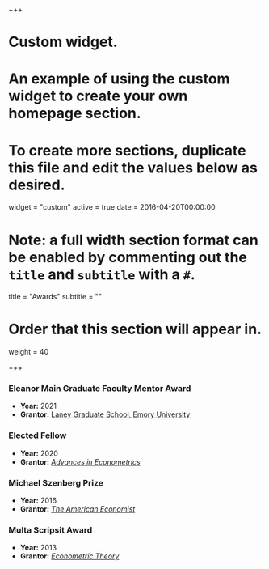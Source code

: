+++
# Custom widget.
# An example of using the custom widget to create your own homepage section.
# To create more sections, duplicate this file and edit the values below as desired.
widget = "custom"
active = true
date = 2016-04-20T00:00:00

# Note: a full width section format can be enabled by commenting out the `title` and `subtitle` with a `#`.
title = "Awards"
subtitle = ""

# Order that this section will appear in.
weight = 40

+++

### __Eleanor Main Graduate Faculty Mentor Award__

- __Year:__ 2021
- __Grantor:__ [Laney Graduate School, Emory University](https://news.emory.edu/stories/2021/05/LGS_eleanor_main_chavez/campus.html)

### __Elected Fellow__

- __Year:__ 2020
- __Grantor:__ [_Advances in Econometrics_](https://faculty.smu.edu/millimet/AiE.html)

### __Michael Szenberg Prize__

- __Year:__ 2016
- __Grantor:__ [_The American Economist_](https://doi.org/10.1177/0569434516663846)

### __Multa Scripsit Award__

- __Year:__ 2013
- __Grantor:__ [_Econometric Theory_](http://korora.econ.yale.edu/et/award/past.htm)
